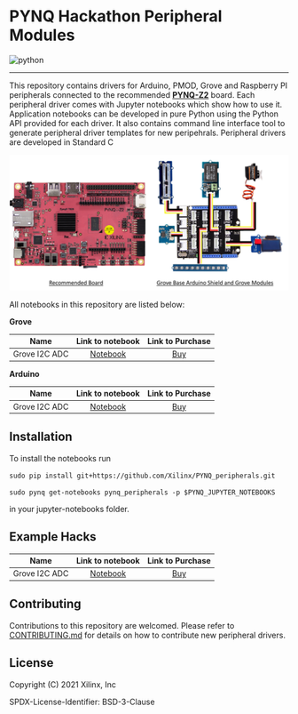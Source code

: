# PYNQ Hackathon Peripheral Modules
![python](https://github.com/Xilinx/PYNQ/workflows/Python/badge.svg)

---
This repository contains drivers for Arduino, PMOD, Grove and Raspberry PI peripherals connected to the recommended [**PYNQ-Z2**](http://www.pynq.io/board.html) board. Each peripheral driver comes with Jupyter notebooks which show how to use it. Application notebooks can be developed in pure Python using the Python API provided for each driver.
It also contains command line interface tool to generate peripheral driver templates for new peripehrals. Peripheral drivers are developed in Standard C

<p align="center">
  <img src="./images/pynq_hackathon_hw.png">
</p>

All notebooks in this repository are listed below:

__Grove__

| Name | Link to notebook |  Link to Purchase |
|:----------:|:------------------:|:------------------:|
| Grove I2C ADC | [Notebook](https://github.com/Xilinx/PYNQ_peripherals/blob/main/pynq_peripherals/modules/grove_adc/notebooks/grove_adc.ipynb) | [Buy](https://www.seeedstudio.com/Grove-I2C-ADC.html) |

__Arduino__

| Name | Link to notebook |  Link to Purchase |
|:----------:|:------------------:|:------------------:|
| Grove I2C ADC | [Notebook](https://github.com/Xilinx/PYNQ_peripherals/blob/main/pynq_peripherals/modules/grove_adc/notebooks/grove_adc.ipynb) | [Buy](https://www.seeedstudio.com/Grove-I2C-ADC.html) |

## Installation

To install the notebooks run

```console
sudo pip install git+https://github.com/Xilinx/PYNQ_peripherals.git
```
```console
sudo pynq get-notebooks pynq_peripherals -p $PYNQ_JUPYTER_NOTEBOOKS
```

in your jupyter-notebooks folder.

## Example Hacks

| Name | Link to notebook |  Link to Purchase |
|:----------:|:------------------:|:------------------:|
|Grove I2C ADC | [Notebook](https://github.com/Xilinx/PYNQ_peripherals/blob/main/pynq_peripherals/modules/grove_adc/notebooks/grove_adc.ipynb) | [Buy](https://www.seeedstudio.com/Grove-I2C-ADC.html) |


## Contributing

Contributions to this repository are welcomed. Please refer to [CONTRIBUTING.md](https://github.com/Xilinx/PYNQ_peripherals/blob/main/CONTRIBUTING.md) for details on how to contribute new peripheral
drivers.

## License

Copyright (C) 2021 Xilinx, Inc

SPDX-License-Identifier: BSD-3-Clause
